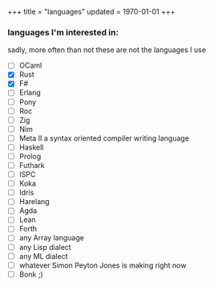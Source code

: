 +++
title = "languages"
updated = 1970-01-01
+++

### languages I'm interested in:

sadly, more often than not these are not the languages I use

- [ ] OCaml
- [x] Rust
- [x] F#
- [ ] Erlang
- [ ] Pony
- [ ] Roc
- [ ] Zig
- [ ] Nim
- [ ] Meta II a syntax oriented compiler writing language
- [ ] Haskell
- [ ] Prolog
- [ ] Futhark
- [ ] ISPC
- [ ] Koka
- [ ] Idris
- [ ] Harelang
- [ ] Agda
- [ ] Lean
- [ ] Forth
- [ ] any Array language
- [ ] any Lisp dialect
- [ ] any ML dialect
- [ ] whatever Simon Peyton Jones is making right now
- [ ] Bonk ;)
